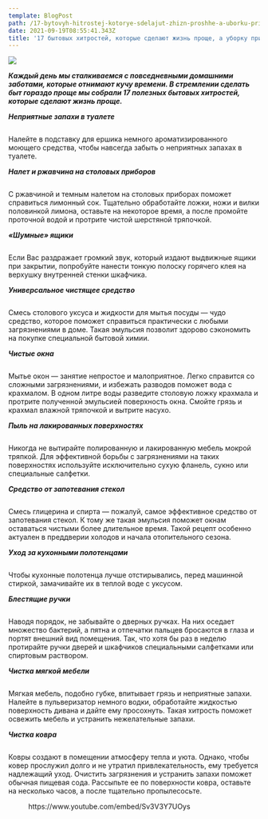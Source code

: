 ```yaml
---
template: BlogPost
path: /17-bytovyh-hitrostej-kotorye-sdelajut-zhizn-proshhe-a-uborku-priyatnee/
date: 2021-09-19T08:55:41.343Z
title: '17 бытовых хитростей, которые сделают жизнь проще, а уборку приятнее'
---
```

<!-- wp:paragraph -->

![](/assets/mini.jpg)

<p><em><strong>Каждый день мы сталкиваемся с повседневными домашними заботами, которые отнимают кучу времени. В стремлении сделать быт гораздо проще мы собрали 17 полезных бытовых хитростей, которые сделают жизнь проще.</strong></em></p>
<!-- /wp:paragraph -->

<!-- wp:paragraph -->

<p><em><strong>Неприятные запахи в туалете</strong></em></p>
<!-- /wp:paragraph -->

<!-- wp:image {"id":23993,"sizeSlug":"large","linkDestination":"none"} -->

<figure class="wp-block-image size-large"><img src="https://adfave.org/wp-content/uploads/2021/09/1.jpg" alt="" class="wp-image-23993"/></figure>
<!-- /wp:image -->

<!-- wp:paragraph -->

<p>Налейте в подставку для ершика немного ароматизированного моющего средства, чтобы навсегда забыть о неприятных запахах в туалете.</p>
<!-- /wp:paragraph -->

<!-- wp:paragraph -->

<p><em><strong>Налет и ржавчина на столовых приборов</strong></em></p>
<!-- /wp:paragraph -->

<!-- wp:image {"id":23994,"sizeSlug":"large","linkDestination":"none"} -->

<figure class="wp-block-image size-large"><img src="https://adfave.org/wp-content/uploads/2021/09/2-688x1024.jpg" alt="" class="wp-image-23994"/></figure>
<!-- /wp:image -->

<!-- wp:paragraph -->

<p>С ржавчиной и темным налетом на столовых приборах поможет справиться лимонный сок. Тщательно обработайте ложки, ножи и вилки половинкой лимона, оставьте на некоторое время, а после промойте проточной водой и протрите чистой шерстяной тряпочкой.</p>
<!-- /wp:paragraph -->

<!-- wp:paragraph -->

<p><em><strong>«Шумные» ящики</strong></em></p>
<!-- /wp:paragraph -->

<!-- wp:image {"id":23995,"sizeSlug":"large","linkDestination":"none"} -->

<figure class="wp-block-image size-large"><img src="https://adfave.org/wp-content/uploads/2021/09/3.jpg" alt="" class="wp-image-23995"/></figure>
<!-- /wp:image -->

<!-- wp:paragraph -->

<p>Если Вас раздражает громкий звук, который издают выдвижные ящики при закрытии, попробуйте нанести тонкую полоску горячего клея на верхушку внутренней стенки шкафчика.</p>
<!-- /wp:paragraph -->

<!-- wp:paragraph -->

<p><em><strong>Универсальное чистящее средство</strong></em></p>
<!-- /wp:paragraph -->

<!-- wp:image {"id":23996,"sizeSlug":"large","linkDestination":"none"} -->

<figure class="wp-block-image size-large"><img src="https://adfave.org/wp-content/uploads/2021/09/4.jpg" alt="" class="wp-image-23996"/></figure>
<!-- /wp:image -->

<!-- wp:paragraph -->

<p>Смесь столового уксуса и жидкости для мытья посуды — чудо средство, которое поможет справиться практически с любыми загрязнениями в доме. Такая эмульсия позволит здорово сэкономить на покупке специальной бытовой химии.</p>
<!-- /wp:paragraph -->

<!-- wp:paragraph -->

<p><em><strong>Чистые окна</strong></em></p>
<!-- /wp:paragraph -->

<!-- wp:image {"id":23997,"sizeSlug":"large","linkDestination":"none"} -->

<figure class="wp-block-image size-large"><img src="https://adfave.org/wp-content/uploads/2021/09/5.jpg" alt="" class="wp-image-23997"/></figure>
<!-- /wp:image -->

<!-- wp:paragraph -->

<p>Мытье окон — занятие непростое и малоприятное. Легко справится со сложными загрязнениями, и избежать разводов поможет вода с крахмалом. В одном литре воды разведите столовую ложку крахмала и протрите полученной эмульсией поверхность окна. Смойте грязь и крахмал влажной тряпочкой и вытрите насухо.</p>
<!-- /wp:paragraph -->

<!-- wp:paragraph -->

<p><em><strong>Пыль на лакированных поверхностях</strong></em></p>
<!-- /wp:paragraph -->

<!-- wp:image {"id":23998,"sizeSlug":"large","linkDestination":"none"} -->

<figure class="wp-block-image size-large"><img src="https://adfave.org/wp-content/uploads/2021/09/6.jpg" alt="" class="wp-image-23998"/></figure>
<!-- /wp:image -->

<!-- wp:paragraph -->

<p>Никогда не вытирайте полированную и лакированную мебель мокрой тряпкой. Для эффективной борьбы с загрязнениями на таких поверхностях используйте исключительно сухую фланель, сукно или специальные салфетки.</p>
<!-- /wp:paragraph -->

<!-- wp:paragraph -->

<p><em><strong>Средство от запотевания стекол</strong></em></p>
<!-- /wp:paragraph -->

<!-- wp:image {"id":23999,"sizeSlug":"large","linkDestination":"none"} -->

<figure class="wp-block-image size-large"><img src="https://adfave.org/wp-content/uploads/2021/09/7.jpg" alt="" class="wp-image-23999"/></figure>
<!-- /wp:image -->

<!-- wp:paragraph -->

<p>Смесь глицерина и спирта — пожалуй, самое эффективное средство от запотевания стекол. К тому же такая эмульсия поможет окнам оставаться чистыми более длительное время. Такой рецепт особенно актуален в преддверии холодов и начала отопительного сезона.</p>
<!-- /wp:paragraph -->

<!-- wp:paragraph -->

<p><em><strong>Уход за кухонными полотенцами</strong></em></p>
<!-- /wp:paragraph -->

<!-- wp:image {"id":24000,"sizeSlug":"large","linkDestination":"none"} -->

<figure class="wp-block-image size-large"><img src="https://adfave.org/wp-content/uploads/2021/09/8.jpg" alt="" class="wp-image-24000"/></figure>
<!-- /wp:image -->

<!-- wp:paragraph -->

<p>Чтобы кухонные полотенца лучше отстирывались, перед машинной стиркой, замачивайте их в теплой воде с уксусом.</p>
<!-- /wp:paragraph -->

<!-- wp:paragraph -->

<p><em><strong>Блестящие ручки</strong></em></p>
<!-- /wp:paragraph -->

<!-- wp:image {"id":24001,"sizeSlug":"large","linkDestination":"none"} -->

<figure class="wp-block-image size-large"><img src="https://adfave.org/wp-content/uploads/2021/09/9.jpg" alt="" class="wp-image-24001"/></figure>
<!-- /wp:image -->

<!-- wp:paragraph -->

<p>Наводя порядок, не забывайте о дверных ручках. На них оседает множество бактерий, а пятна и отпечатки пальцев бросаются в глаза и портят внешний вид помещения. Так, что хотя бы раз в неделю протирайте ручки дверей и шкафчиков специальными салфетками или спиртовым раствором.</p>
<!-- /wp:paragraph -->

<!-- wp:paragraph -->

<p><em><strong>Чистка мягкой мебели</strong></em></p>
<!-- /wp:paragraph -->

<!-- wp:image {"id":24002,"sizeSlug":"large","linkDestination":"none"} -->

<figure class="wp-block-image size-large"><img src="https://adfave.org/wp-content/uploads/2021/09/10.jpg" alt="" class="wp-image-24002"/></figure>
<!-- /wp:image -->

<!-- wp:paragraph -->

<p>Мягкая мебель, подобно губке, впитывает грязь и неприятные запахи. Налейте в пульверизатор немного водки, обработайте жидкостью поверхность дивана и дайте ему просохнуть. Такая хитрость поможет освежить мебель и устранить нежелательные запахи.</p>
<!-- /wp:paragraph -->

<!-- wp:paragraph -->

<p><em><strong>Чистка ковра</strong></em></p>
<!-- /wp:paragraph -->

<!-- wp:image {"id":24003,"sizeSlug":"large","linkDestination":"none"} -->

<figure class="wp-block-image size-large"><img src="https://adfave.org/wp-content/uploads/2021/09/11.jpg" alt="" class="wp-image-24003"/></figure>
<!-- /wp:image -->

<!-- wp:paragraph -->

<p>Ковры создают в помещении атмосферу тепла и уюта. Однако, чтобы ковер прослужил долго и не утратил привлекательность, ему требуется надлежащий уход. Очистить загрязнения и устранить запахи поможет обычная пищевая сода. Рассыпьте ее по поверхности ковра, оставьте на несколько часов, а после тщательно пропылесосьте.</p>
<!-- /wp:paragraph -->

<!-- wp:embed {"url":"https://www.youtube.com/embed/Sv3V3Y7UOys","type":"rich","providerNameSlug":"вставить-обработчик","responsive":true,"className":"wp-embed-aspect-16-9 wp-has-aspect-ratio"} -->

<figure class="wp-block-embed is-type-rich is-provider-вставить-обработчик wp-block-embed-вставить-обработчик wp-embed-aspect-16-9 wp-has-aspect-ratio"><div class="wp-block-embed__wrapper">
https://www.youtube.com/embed/Sv3V3Y7UOys
</div></figure>
<!-- /wp:embed -->
